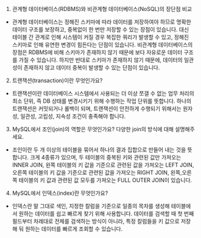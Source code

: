 1. 관계형 데이터베이스(RDBMS)와 비관계형 데이터베이스(NoSQL)의 장단점 비교

- 관계형 데이터베이스는 정해진 스키마에 따라 데이터를 저장하여야 하므로 명확한 데이터 구조를 보장하고, 중복없이 한 번만 저장할 수 있는 장점이 있습니다. 대신 테이블 간 관계로 인해 시스템이 커질 경우 복잡한 쿼리가 발생할 수 있고, 정해진 스키마로 인해 유연한 변경이 힘든다는 단점이 있습니다.
비관계형 데이터베이스의 장점은 RDBMS에 비해 스키마가 존재하지 않기 때문에 보다 자유로운 데이터 구조를 가질 수 있습니다. 하지만 반대로 스키마가 존재하지 않기 때문에, 데이터의 일관성이 존재하지 않고 데이터 중복이 발생할 수 있는 단점이 있습니다.

2. 트랜잭션(transaction)이란 무엇인가요?

- 트랜잭션이란 데이터베이스 시스템에서 사용되는 더 이상 쪼갤 수 없는 업무 처리의 최소 단위, 즉 DB 상태를 변경시키기 위해 수행하는 작업 단위를 뜻합니다.
하나의 트랜잭션은 커밋되거나 롤백이 되며, 트랜잭션이 안전하게 수행되기 위해서는 원자성, 일관성, 고립성, 지속성 조건이 충족해야 합니다.

3. MySQL에서 조인(join)의 역할은 무엇인가요? 다양한 join의 방식에 대해 설명해주세요.

- 조인이란 두 개 이상의 테이블을 묶어서 하나의 결과 집합으로 만들어 내는 것을 뜻합니다.
크게 4종류가 있으며, 두 테이블의 중복된 키와 관련된 값만 가져오는 INNER JOIN, 
왼쪽 테이블의 키 값을 기준으로 관련된 값을 가져오는 LEFT JOIN, 
오른쪽 테이블의 키 값을 기준으로 관련된 값을 가져오는 RIGHT JOIN,
왼쪽,오른쪽 테이블의 키 값과 관련된 값 모두를 가져오는 FULL OUTER JOIN이 있습니다.

4. MySQL에서 인덱스(index)란 무엇인가요?

- 인덱스란 말 그대로 색인, 지정한 칼럼을 기준으로 일종의 목차를 생성해 테이블에서 원하는 데이터를 쉽고 빠르게 찾기 위해 사용합니다. 데이터를 검색할 때 첫 번째 필드부터 차례대로 전체를 검색하는 방식이 아니라, 특정 칼럼들을 키 값으로 저장해 둬 원하는 데이터를 빠르게 조회할 수 있습니다.
